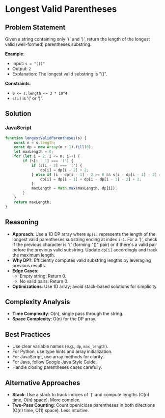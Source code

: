# Longest Valid Parentheses

## Problem Statement
Given a string containing only '(' and ')', return the length of the longest valid (well-formed) parentheses substring.

**Example**:
- Input: `s = "(()"`
- Output: `2`
- Explanation: The longest valid substring is "()".

**Constraints**:
- `0 <= s.length <= 3 * 10^4`
- `s[i]` is '(' or ')'.

## Solution

### JavaScript
```javascript
function longestValidParentheses(s) {
    const n = s.length;
    const dp = new Array(n + 1).fill(0);
    let maxLength = 0;
    for (let i = 2; i <= n; i++) {
        if (s[i - 1] === ')') {
            if (s[i - 2] === '(') {
                dp[i] = dp[i - 2] + 2;
            } else if (i - dp[i - 1] - 2 >= 0 && s[i - dp[i - 1] - 2] === '(') {
                dp[i] = dp[i - 1] + dp[i - dp[i - 1] - 2] + 2;
            }
            maxLength = Math.max(maxLength, dp[i]);
        }
    }
    return maxLength;
}
```

## Reasoning
- **Approach**: Use a 1D DP array where `dp[i]` represents the length of the longest valid parentheses substring ending at index `i-1`. For a ')', check if the previous character is '(' (forming "()" pair) or if there's a valid pair before the previous valid substring. Update `dp[i]` accordingly and track the maximum length.
- **Why DP?**: Efficiently computes valid substring lengths by leveraging previous results.
- **Edge Cases**:
  - Empty string: Return 0.
  - No valid pairs: Return 0.
- **Optimizations**: Use 1D array; avoid stack-based solutions for simplicity.

## Complexity Analysis
- **Time Complexity**: O(n), single pass through the string.
- **Space Complexity**: O(n) for the DP array.

## Best Practices
- Use clear variable names (e.g., `dp`, `max_length`).
- For Python, use type hints and array initialization.
- For JavaScript, use array methods for clarity.
- For Java, follow Google Java Style Guide.
- Handle closing parentheses cases carefully.

## Alternative Approaches
- **Stack**: Use a stack to track indices of '(' and compute lengths (O(n) time, O(n) space). More complex.
- **Two-Pass Counting**: Count open/close parentheses in both directions (O(n) time, O(1) space). Less intuitive.